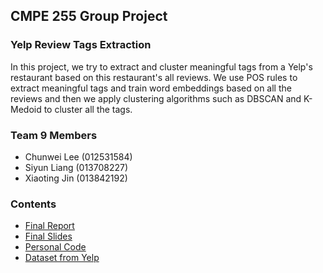 ## CMPE 255 Group Project

### Yelp Review Tags Extraction
In this project, we try to extract and cluster meaningful tags from a Yelp's restaurant based on this restaurant's all reviews. We use POS rules to extract meaningful tags and train word embeddings based on all the reviews and then we apply clustering algorithms such as DBSCAN and K-Medoid to cluster all the tags.

### Team 9 Members
* Chunwei Lee (012531584)
* Siyun Liang (013708227)
* Xiaoting Jin (013842192)

### Contents
* [Final Report](https://github.com/xiaoting0524/Python_Review_Tags_Extraction/blob/master/cmpe_255_group_project_report_team9.pdf)
* [Final Slides](https://github.com/xiaoting0524/Python_Review_Tags_Extraction/blob/master/cmpe_255_group_project_slides_team9.pdf)
* [Personal Code](https://github.com/xiaoting0524/Python_Review_Tags_Extraction/blob/master/xiaoting_jin.ipynb)
* [Dataset from Yelp](https://www.yelp.com/dataset/documentation/main)
